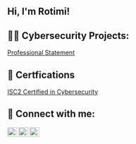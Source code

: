 ## Hi, I'm Rotimi!

## 👨‍💻 Cybersecurity Projects:

[Professional Statement](https://docs.google.com/document/d/10SYrKW6Er7X8bFiBg3YNJRfw8_Hti6sQ/edit?usp=drive_link&ouid=116971492969231128629&rtpof=true&sd=true)

## 📄 Certfications

[ISC2 Certified in Cybersecurity](https://drive.google.com/file/d/1lzwWbBx6gEe1Qlzyyxu7I3fsNy4iis2J/view?usp=drive_link)

## 🤳 Connect with me:

[<img align="left" alt="Rxtimi | Twitter" width="22px" src="https://cdn.jsdelivr.net/npm/simple-icons@v3/icons/twitter.svg" />][twitter]
[<img align="left" alt="Rxtimi | LinkedIn" width="22px" src="https://cdn.jsdelivr.net/npm/simple-icons@v3/icons/linkedin.svg" />][linkedin]
[<img align="left" alt="Rxtimi | Instagram" width="22px" src="https://cdn.jsdelivr.net/npm/simple-icons@v3/icons/instagram.svg" />][instagram]

[twitter]: https://twitter.com/Rxtimi_
[instagram]: https://www.instagram.com/noirmadd/
[linkedin]: https://linkedin.com/in/rxtimi

<!--
**Rxtimi**

Here are some ideas to get you started:

- 🔭 I’m currently working on ...
- 🌱 I’m currently learning ...
- 👯 I’m looking to collaborate on ...
- 🤔 I’m looking for help with ...
- 💬 Ask me about ...
- 📫 How to reach me: ...
- 😄 Pronouns: ...
- ⚡ Fun fact: ...
-->
